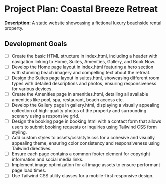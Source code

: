 # Project Plan: Coastal Breeze Retreat

**Description:** A static website showcasing a fictional luxury beachside rental property.

## Development Goals

- [ ] Create the basic HTML structure in index.html, including a header with navigation linking to Home, Suites, Amenities, Gallery, and Book Now.
- [ ] Develop the Home page layout in index.html featuring a hero section with stunning beach imagery and compelling text about the retreat.
- [ ] Design the Suites page layout in suites.html, showcasing different room types with detailed descriptions and photos, ensuring responsiveness for various devices.
- [ ] Create the Amenities page in amenities.html, detailing all available amenities like pool, spa, restaurant, beach access etc.
- [ ] Develop the Gallery page in gallery.html, displaying a visually appealing collection of high-quality photos of the property and surrounding scenery using a responsive grid.
- [ ] Design the booking page in booking.html with a contact form that allows users to submit booking requests or inquiries using Tailwind CSS form styling.
- [ ] Add custom styles to assets/css/style.css for a cohesive and visually appealing theme, ensuring color consistency and responsiveness using Tailwind directives.
- [ ] Ensure each page contains a common footer element for copyright information and social media links.
- [ ] Implement image optimization for all image assets to ensure performant page load times.
- [ ] Use Tailwind CSS utility classes for a mobile-first responsive design.
